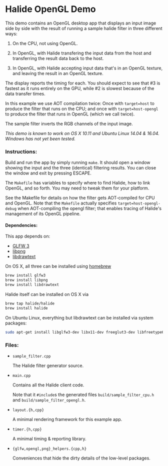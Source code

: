 # Halide OpenGL Demo


This demo contains an OpenGL desktop app that displays an input image side by side with the result of running a sample halide filter in three different ways:

1. On the CPU, not using OpenGL.

2. In OpenGL, with Halide transfering the input data from the host and transferring the result data back to the host.

3. In OpenGL, with Halide accepting input data that's in an OpenGL texture, and leaving the result in an OpenGL texture.

The display reports the timing for each.  You should expect to see that #3 is fastest as it runs entirely on the GPU, while #2 is slowest because of the data transfer times.

In this example we use AOT compilation twice:  Once with `target=host` to produce the filter that runs on the CPU; and once with `target=host-opengl` to produce the filter that runs in OpenGL (which we call twice).

The sample filter inverts the RGB channels of the input image.

*This demo is known to work on OS X 10.11 and Ubuntu Linux 14.04 & 16.04. Windows has not yet been tested.*

### Instructions:

Build and run the app by simply running `make`.  It should open a window showing the input and the three (identical) filtering results.  You can close the window and exit by pressing ESCAPE.

The `Makefile` has variables to specify where to find Halide, how to link OpenGL, and so forth.  You may need to tweak them for your platform.

See the Makefile for details on how the filter gets AOT-compiled for CPU and OpenGL.  Note that the `Makefile` actually specifies `target=host-opengl-debug` when AOT-compiling the opengl filter; that enables tracing of Halide's management of its OpenGL pipeline.


#### Dependencies:

This app depends on:

* [GLFW 3](http://www.glfw.org)
* [libpng](http://www.libpng.org)
* [libdrawtext](http://nuclear.mutantstargoat.com/sw/libdrawtext/)

On OS X, all three can be installed using [homebrew](http://brew.sh)

```sh
brew install glfw3
brew install libpng
brew install libdrawtext
```

Halide itself can be installed on OS X via

```sh
brew tap halide/halide
brew install halide
```

On Ubuntu Linux, everything but libdrawtext can be installed via system packages:

```sh
sudo apt-get install libglfw3-dev libx11-dev freeglut3-dev libfreetype6-dev libgl-dev libpng
```

### Files:

* `sample_filter.cpp`

   The Halide filter generator source.

* `main.cpp`

   Contains all the Halide client code.

   Note that it `#include`s the generated files `build/sample_filter_cpu.h` and `build/sample_filter_opengl.h`.

* `layout.{h,cpp}`

    A minimal rendering framework for this example app.

* `timer.{h,cpp}`

    A minimal timing & reporting library.

* `{glfw,opengl,png}_helpers.{cpp,h}`

    Conveniences that hide the dirty details of the low-level packages.
